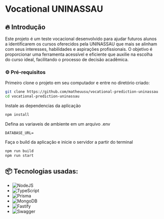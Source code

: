# Vocational UNINASSAU

## 🔥 Introdução

Este projeto é um teste vocacional desenvolvido para ajudar futuros alunos a identificarem os cursos oferecidos pela UNINASSAU que mais se alinham com seus interesses, habilidades e aspirações profissionais. O objetivo é proporcionar uma ferramenta acessível e eficiente que auxilie na escolha do curso ideal, facilitando o processo de decisão acadêmica.

### ⚙️ Pré-requisitos

Primeiro clone o projeto em seu computador e entre no diretório criado:

```bash
git clone https://github.com/matheuusu/vocational-prediction-uninassau.git
cd vocational-prediction-uninassau
```

Instale as dependencias da aplicação

```bash
npm install
```

Defina as variaveis de ambiente em um arquivo .env

```env
DATABASE_URL=
```

Faça o build da aplicação e inicie o servidor a partir do terminal

```bash
npm run build
npm run start
```

## 📦 Tecnologias usadas:

- ![NodeJS](https://img.shields.io/badge/node.js-6DA55F?style=for-the-badge&logo=node.js&logoColor=white)
- ![TypeScript](https://img.shields.io/badge/typescript-%23007ACC.svg?style=for-the-badge&logo=typescript&logoColor=white)
- ![Prisma](https://img.shields.io/badge/Prisma-3982CE?style=for-the-badge&logo=Prisma&logoColor=white)
- ![MongoDB](https://img.shields.io/badge/MongoDB-%234ea94b.svg?style=for-the-badge&logo=mongodb&logoColor=white)
- ![Fastify](https://img.shields.io/badge/fastify-%23000000.svg?style=for-the-badge&logo=fastify&logoColor=white)
- ![Swagger](https://img.shields.io/badge/-Swagger-%23Clojure?style=for-the-badge&logo=swagger&logoColor=white)
